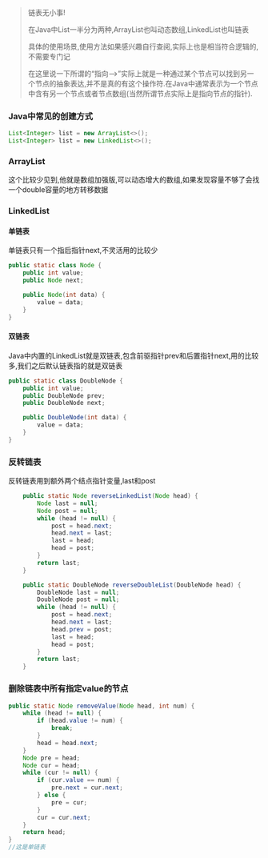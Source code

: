 > 链表无小事!
>
> 在Java中List一半分为两种,ArrayList也叫动态数组,LinkedList也叫链表
>
> 具体的使用场景,使用方法如果感兴趣自行查阅,实际上也是相当符合逻辑的,不需要专门记
>
> 在这里说一下所谓的“指向-->”实际上就是一种通过某个节点可以找到另一个节点的抽象表达,并不是真的有这个操作符.在Java中通常表示为一个节点中含有另一个节点或者节点数组(当然所谓节点实际上是指向节点的指针).

### Java中常见的创建方式

```Java
List<Integer> list = new ArrayList<>();
List<Integer> list = new LinkedList<>();
```

### ArrayList

这个比较少见到,他就是数组加强版,可以动态增大的数组,如果发现容量不够了会找一个double容量的地方转移数据

### LinkedList

#### 单链表

单链表只有一个指后指针next,不灵活用的比较少

```Java
public static class Node {
    public int value;
    public Node next;

    public Node(int data) {
        value = data;
    }
}
```

#### 双链表

Java中内置的LinkedList就是双链表,包含前驱指针prev和后置指针next,用的比较多,我们之后默认链表指的就是双链表

```Java
public static class DoubleNode {
    public int value;
    public DoubleNode prev;
    public DoubleNode next;

    public DoubleNode(int data) {
        value = data;
    }
}
```

### 反转链表

反转链表用到额外两个结点指针变量,last和post

```Java
    public static Node reverseLinkedList(Node head) {
        Node last = null;
        Node post = null;
        while (head != null) {
            post = head.next;
            head.next = last;
            last = head;
            head = post;
        }
        return last;
    }

    public static DoubleNode reverseDoubleList(DoubleNode head) {
        DoubleNode last = null;
        DoubleNode post = null;
        while (head != null) {
            post = head.next;
            head.next = last;
            head.prev = post;
            last = head;
            head = post;
        }
        return last;
    }
```

### 删除链表中所有指定value的节点

```java
public static Node removeValue(Node head, int num) {
    while (head != null) {
        if (head.value != num) {
            break;
        }
        head = head.next;
    }
    Node pre = head;
    Node cur = head;
    while (cur != null) {
        if (cur.value == num) {
            pre.next = cur.next;
        } else {
            pre = cur;
        }
        cur = cur.next;
    }
    return head;
}
//这是单链表
```